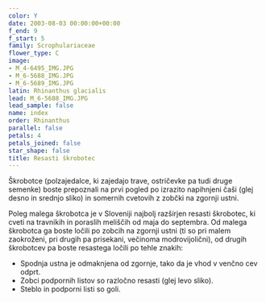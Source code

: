 ```yaml
---
color: Y
date: 2003-08-03 00:00:00+00:00
f_end: 9
f_start: 5
family: Scrophulariaceae
flower_type: C
image:
- M_4-6495_IMG.JPG
- M_6-5688_IMG.JPG
- M_6-5689_IMG.JPG
latin: Rhinanthus glacialis
lead: M_6-5688_IMG.JPG
lead_sample: false
name: index
order: Rhinanthus
parallel: false
petals: 4
petals_joined: false
star_shape: false
title: Resasti škrobotec
---
```

Škrobotce (polzajedalce, ki zajedajo trave, ostričevke pa tudi druge semenke) boste prepoznali na prvi pogled po izrazito napihnjeni čaši (glej desno in srednjo sliko) in somernih cvetovih z zobčki na zgornji ustni.

Poleg malega škrobotca je v Sloveniji najbolj razširjen resasti škrobotec, ki cveti na travnikih in poraslih meliščih od maja do septembra. Od malega škrobotca ga boste ločili po zobcih na zgornji ustni (ti so pri malem zaokroženi, pri drugih pa prisekani, večinoma modrovijolični), od drugih škrobotcev pa boste resastega ločili po tehle znakih:

-   Spodnja ustna je odmaknjena od zgornje, tako da je vhod v venčno cev odprt.
-   Zobci podpornih listov so razločno resasti (glej levo sliko).
-   Steblo in podporni listi so goli.
